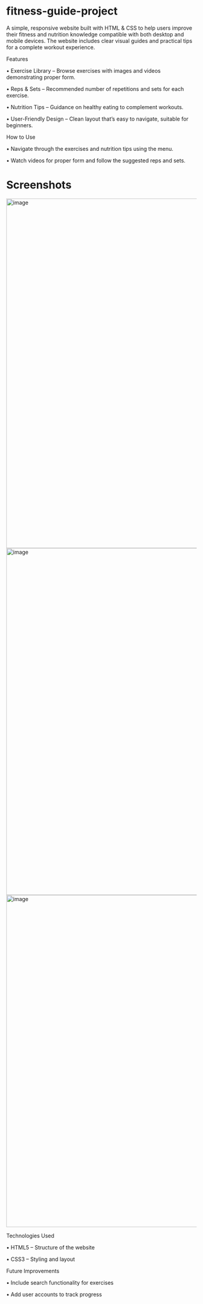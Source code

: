 # fitness-guide-project

A simple, responsive website built with HTML & CSS to help users improve their fitness and nutrition knowledge compatible with both desktop and mobile devices. The website includes clear visual guides and practical tips for a complete workout experience.

Features

 • Exercise Library – Browse exercises with images and videos demonstrating proper form.
 
 • Reps & Sets – Recommended number of repetitions and sets for each exercise.
 
 • Nutrition Tips – Guidance on healthy eating to complement workouts.
 
 • User-Friendly Design – Clean layout that’s easy to navigate, suitable for beginners.

How to Use

 • Navigate through the exercises and nutrition tips using the menu.
 
 • Watch videos for proper form and follow the suggested reps and sets.

<h1><strong>Screenshots</strong></h1>

<img width="1848" height="923" alt="image" src="https://github.com/user-attachments/assets/ade8b36f-6b7c-4b30-8a8b-db0f62cc87ea" />
<img width="1842" height="916" alt="image" src="https://github.com/user-attachments/assets/c931ec01-8e9a-45b3-bf09-0c3f5daa92ea" />
<img width="1838" height="877" alt="image" src="https://github.com/user-attachments/assets/ab75170e-6840-4f08-ade9-6909a197799a" />



Technologies Used

 • HTML5 – Structure of the website
 
 • CSS3 – Styling and layout

Future Improvements

 • Include search functionality for exercises
 
 • Add user accounts to track progress
